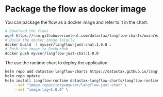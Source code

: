 # Package the flow as docker image

You can package the flow as a docker image and refer to it in the chart.

```bash
# Download the flows
wget https://raw.githubusercontent.com/datastax/langflow-charts/main/examples/flows/justchat.json
# Build the docker image locally
docker build -t myuser/langflow-just-chat:1.0.0 .
# Push the image to DockerHub
docker push myuser/langflow-just-chat:1.0.0
```

The use the runtime chart to deploy the application:

```bash
helm repo add datastax-langflow-charts https://datastax.github.io/langflow-charts
helm repo update
helm install langflow-runtime datastax-langflow-charts/langflow-runtime \
    --set "image.repository=myuser/langflow-just-chat" \
    --set "image.tag=1.0.0" \
```

